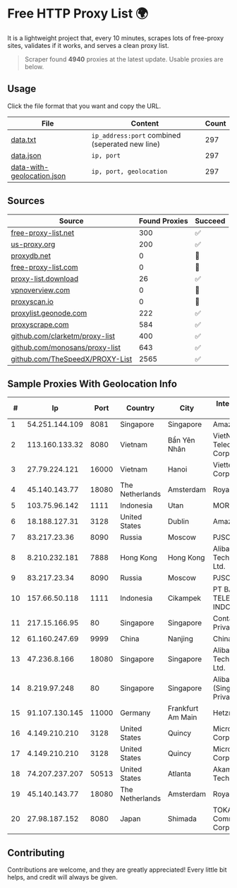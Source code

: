 
# Free HTTP Proxy List 🌍

It is a lightweight project that, every 10 minutes, scrapes lots of free-proxy sites, validates if it works, and serves a clean proxy list.


> Scraper found **4940** proxies at the latest update. Usable proxies are below.

## Usage

Click the file format that you want and copy the URL.


|File|Content|Count|
|----|-------|-----|
|[data.txt](https://raw.githubusercontent.com/themiralay/Proxy-List-World/master/data.txt)|`ip_address:port` combined (seperated new line)|297|
|[data.json](https://raw.githubusercontent.com/themiralay/Proxy-List-World/master/data.json)|`ip, port`|297|
|[data-with-geolocation.json](https://raw.githubusercontent.com/themiralay/Proxy-List-World/master/data-with-geolocation.json)|`ip, port, geolocation`|297|

## Sources

|Source|Found Proxies|Succeed|
|------|-------------|-------|
|[free-proxy-list.net](https://free-proxy-list.net)|300|✅|
|[us-proxy.org](https://www.us-proxy.org)|200|✅|
|[proxydb.net](http://proxydb.net)|0|🚫|
|[free-proxy-list.com](https://free-proxy-list.com/?page=&port=&type%5B%5D=http&type%5B%5D=https&up_time=0&search=Search)|0|🚫|
|[proxy-list.download](https://www.proxy-list.download/HTTP)|26|✅|
|[vpnoverview.com](https://vpnoverview.com/privacy/anonymous-browsing/free-proxy-servers)|0|🚫|
|[proxyscan.io](https://www.proxyscan.io)|0|🚫|
|[proxylist.geonode.com](https://proxylist.geonode.com/api/proxy-list?limit=300&page=1&sort_by=lastChecked&sort_type=desc&protocols=http,https)|222|✅|
|[proxyscrape.com](https://api.proxyscrape.com/v2/?request=displayproxies&protocol=http&timeout=10000&country=all&ssl=all&anonymity=all)|584|✅|
|[github.com/clarketm/proxy-list](https://raw.githubusercontent.com/clarketm/proxy-list/master/proxy-list-raw.txt)|400|✅|
|[github.com/monosans/proxy-list](https://raw.githubusercontent.com/monosans/proxy-list/main/proxies/http.txt)|643|✅|
|[github.com/TheSpeedX/PROXY-List](https://raw.githubusercontent.com/TheSpeedX/PROXY-List/master/http.txt)|2565|✅|


## Sample Proxies With Geolocation Info

|#|Ip|Port|Country|City|Internet Service Provider|
|-|--|----|-------|----|-------------------------|
|1|54.251.144.109|8081|Singapore|Singapore|Amazon.com, Inc.|
|2|113.160.133.32|8080|Vietnam|Bẩn Yên Nhân|VietNam Post and Telecom Corporation|
|3|27.79.224.121|16000|Vietnam|Hanoi|Viettel Corporation|
|4|45.140.143.77|18080|The Netherlands|Amsterdam|RoyaleHosting BV|
|5|103.75.96.142|1111|Indonesia|Utan|MORATELINDO|
|6|18.188.127.31|3128|United States|Dublin|Amazon.com, Inc.|
|7|83.217.23.36|8090|Russia|Moscow|PJSC Rostelecom|
|8|8.210.232.181|7888|Hong Kong|Hong Kong|Alibaba (US) Technology Co., Ltd.|
|9|83.217.23.34|8090|Russia|Moscow|PJSC Rostelecom|
|10|157.66.50.118|1111|Indonesia|Cikampek|PT BARAYA TELEKOMUNIKASI INDONESIA|
|11|217.15.166.95|80|Singapore|Singapore|Contabo Asia Private Limited|
|12|61.160.247.69|9999|China|Nanjing|China Telecom|
|13|47.236.8.166|18080|Singapore|Singapore|Alibaba (US) Technology Co., Ltd.|
|14|8.219.97.248|80|Singapore|Singapore|Alibaba Cloud (Singapore) Private Limited|
|15|91.107.130.145|11000|Germany|Frankfurt Am Main|Hetzner Online AG|
|16|4.149.210.210|3128|United States|Quincy|Microsoft Corporation|
|17|4.149.210.210|3128|United States|Quincy|Microsoft Corporation|
|18|74.207.237.207|50513|United States|Atlanta|Akamai Technologies, Inc.|
|19|45.140.143.77|18080|The Netherlands|Amsterdam|RoyaleHosting BV|
|20|27.98.187.152|8080|Japan|Shimada|TOKAI Communications Corporation|



## Contributing

Contributions are welcome, and they are greatly appreciated! Every
little bit helps, and credit will always be given.


